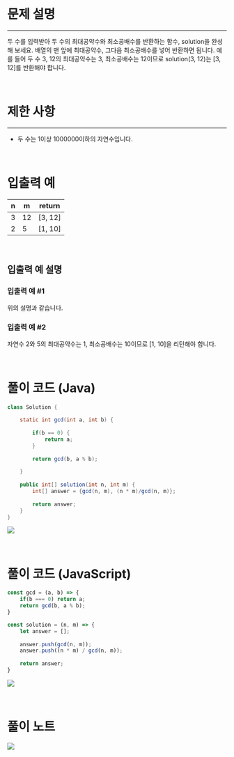 # 문제 설명
---
두 수를 입력받아 두 수의 최대공약수와 최소공배수를 반환하는 함수, solution을 완성해 보세요. 배열의 맨 앞에 최대공약수, 그다음 최소공배수를 넣어 반환하면 됩니다. 예를 들어 두 수 3, 12의 최대공약수는 3, 최소공배수는 12이므로 solution(3, 12)는 [3, 12]를 반환해야 합니다.

<br>

# 제한 사항
---
+ 두 수는 1이상 1000000이하의 자연수입니다.

<br>

# 입출력 예
|n|m|return|
|---|---|---|
|3|12|[3, 12]|
|2|5|[1, 10]|

<br>

## 입출력 예 설명
### 입출력 예 #1
위의 설명과 같습니다.

### 입출력 예 #2
자연수 2와 5의 최대공약수는 1, 최소공배수는 10이므로 [1, 10]을 리턴해야 합니다.

<br>

# 풀이 코드 (Java)
```java
class Solution {
    
    static int gcd(int a, int b) {
        
        if(b == 0) {
            return a;
        }
        
        return gcd(b, a % b);
        
    }
    
    public int[] solution(int n, int m) {
        int[] answer = {gcd(n, m), (n * m)/gcd(n, m)};
        
        return answer;
    }
}
```
![](https://velog.velcdn.com/images/reyang/post/d847c6f7-d666-486d-b549-dd5f3fc7b7e6/image.png)

<br>

# 풀이 코드 (JavaScript)
```js
const gcd = (a, b) => {
    if(b === 0) return a;
    return gcd(b, a % b);
}

const solution = (n, m) => {
    let answer = [];
    
    answer.push(gcd(n, m));
    answer.push((n * m) / gcd(n, m));
    
    return answer;
}
```
![](https://velog.velcdn.com/images/reyang/post/4d15bdf0-fa55-4738-a653-51d155841942/image.png)

<br>

# 풀이 노트
![](https://velog.velcdn.com/images/reyang/post/49771417-2189-4365-8a14-1c32a9375f2d/image.png)

<br>
